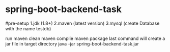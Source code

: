 # spring-boot-backend-task
#pre-setup
1.jdk (1.8+)
2.maven (latest version)
3.mysql (create Database with the name testdb)

run 
maven clean
maven complie
maven package
last command will create a jar file in target directory
java -jar spring-boot-backend-task.jar
